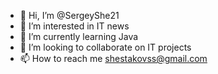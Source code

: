 - 👋 Hi, I’m @SergeyShe21
- 👀 I’m interested in IT news
- 🌱 I’m currently learning Java
- 💞️ I’m looking to collaborate on IT projects
- 📫 How to reach me shestakovss@gmail.com

<!--- SergeyShe21/SergeyShe21 is a ✨ special ✨ repository because its `README.md` (this file) appears on your GitHub profile.
You can click the Preview link to take a look at your changes. --->
